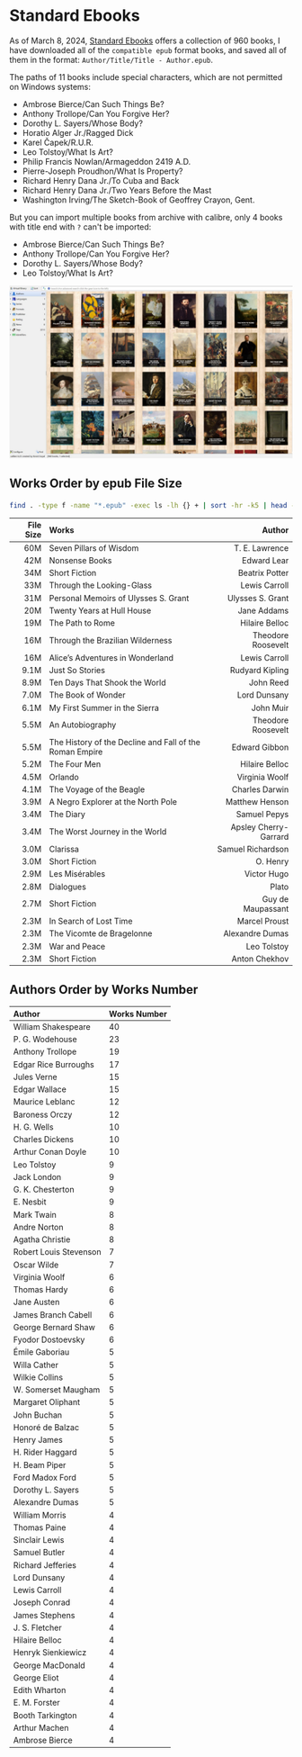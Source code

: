 # Standard Ebooks

As of March 8, 2024, [Standard Ebooks](https://standardebooks.org/ebooks) offers a collection of 960 books, I have downloaded all of the `compatible epub` format books, and saved all of them in the format: `Author/Title/Title - Author.epub`.

The paths of 11 books include special characters, which are not permitted on Windows systems:

 - Ambrose Bierce/Can Such Things Be?
 - Anthony Trollope/Can You Forgive Her?
 - Dorothy L. Sayers/Whose Body?
 - Horatio Alger Jr./Ragged Dick
 - Karel Čapek/R.U.R.
 - Leo Tolstoy/What Is Art?
 - Philip Francis Nowlan/Armageddon 2419 A.D.
 - Pierre-Joseph Proudhon/What Is Property?
 - Richard Henry Dana Jr./To Cuba and Back
 - Richard Henry Dana Jr./Two Years Before the Mast
 - Washington Irving/The Sketch-Book of Geoffrey Crayon, Gent.

But you can import multiple books from archive with calibre, only 4 books with title end with `?` can't be imported:

 - Ambrose Bierce/Can Such Things Be?
 - Anthony Trollope/Can You Forgive Her?
 - Dorothy L. Sayers/Whose Body?
 - Leo Tolstoy/What Is Art?

![calibre library of Standard Ebooks](images/2024-03-08_v1.0.0.jpg)

## Works Order by epub File Size

```sh
find . -type f -name "*.epub" -exec ls -lh {} + | sort -hr -k5 | head -n 30
```

File Size|Works|Author
-:|:-|-:
 60M|Seven Pillars of Wisdom|T. E. Lawrence
 42M|Nonsense Books|Edward Lear
 34M|Short Fiction|Beatrix Potter
 33M|Through the Looking-Glass|Lewis Carroll
 31M|Personal Memoirs of Ulysses S. Grant|Ulysses S. Grant
 20M|Twenty Years at Hull House|Jane Addams
 19M|The Path to Rome|Hilaire Belloc
 16M|Through the Brazilian Wilderness|Theodore Roosevelt
 16M|Alice’s Adventures in Wonderland|Lewis Carroll
9.1M|Just So Stories|Rudyard Kipling
8.9M|Ten Days That Shook the World|John Reed
7.0M|The Book of Wonder|Lord Dunsany
6.1M|My First Summer in the Sierra|John Muir
5.5M|An Autobiography|Theodore Roosevelt
5.5M|The History of the Decline and Fall of the Roman Empire|Edward Gibbon
5.2M|The Four Men|Hilaire Belloc
4.5M|Orlando|Virginia Woolf
4.1M|The Voyage of the Beagle|Charles Darwin
3.9M|A Negro Explorer at the North Pole|Matthew Henson
3.4M|The Diary|Samuel Pepys
3.4M|The Worst Journey in the World|Apsley Cherry-Garrard
3.0M|Clarissa|Samuel Richardson
3.0M|Short Fiction|O. Henry
2.9M|Les Misérables|Victor Hugo
2.8M|Dialogues|Plato
2.7M|Short Fiction|Guy de Maupassant
2.3M|In Search of Lost Time|Marcel Proust
2.3M|The Vicomte de Bragelonne|Alexandre Dumas
2.3M|War and Peace|Leo Tolstoy
2.3M|Short Fiction|Anton Chekhov

## Authors Order by Works Number

Author|Works Number
:-|:-
William Shakespeare|40
P. G. Wodehouse|23
Anthony Trollope|19
Edgar Rice Burroughs|17
Jules Verne|15
Edgar Wallace|15
Maurice Leblanc|12
Baroness Orczy|12
H. G. Wells|10
Charles Dickens|10
Arthur Conan Doyle|10
Leo Tolstoy|9
Jack London|9
G. K. Chesterton|9
E. Nesbit|9
Mark Twain|8
Andre Norton|8
Agatha Christie|8
Robert Louis Stevenson|7
Oscar Wilde|7
Virginia Woolf|6
Thomas Hardy|6
Jane Austen|6
James Branch Cabell|6
George Bernard Shaw|6
Fyodor Dostoevsky|6
Émile Gaboriau|5
Willa Cather|5
Wilkie Collins|5
W. Somerset Maugham|5
Margaret Oliphant|5
John Buchan|5
Honoré de Balzac|5
Henry James|5
H. Rider Haggard|5
H. Beam Piper|5
Ford Madox Ford|5
Dorothy L. Sayers|5
Alexandre Dumas|5
William Morris|4
Thomas Paine|4
Sinclair Lewis|4
Samuel Butler|4
Richard Jefferies|4
Lord Dunsany|4
Lewis Carroll|4
Joseph Conrad|4
James Stephens|4
J. S. Fletcher|4
Hilaire Belloc|4
Henryk Sienkiewicz|4
George MacDonald|4
George Eliot|4
Edith Wharton|4
E. M. Forster|4
Booth Tarkington|4
Arthur Machen|4
Ambrose Bierce|4

